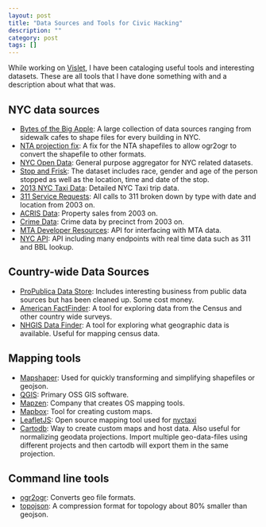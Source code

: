 ```yaml
---
layout: post
title: "Data Sources and Tools for Civic Hacking"
description: ""
category: post
tags: []
---
```


While working on [Vislet](http://www.vislet.com), I have been cataloging useful tools and interesting datasets. These are all tools that I have done something with and a description about what that was.

## NYC data sources

- [Bytes of the Big Apple](http://www.nyc.gov/html/dcp/html/bytes/applbyte.shtml): A large collection of data sources ranging from sidewalk cafes to shape files for every building in NYC.
- [NTA projection fix](https://gist.github.com/lxbarth/5452832): A fix for the NTA shapefiles to allow ogr2ogr to convert the shapefile to other formats.
- [NYC Open Data](https://nycopendata.socrata.com/): General purpose aggregator for NYC related datasets.
- [Stop and Frisk](http://www.nyclu.org/content/stop-and-frisk-data): The dataset includes race, gender and age of the person stopped as well as the location, time and date of the stop.
- [2013 NYC Taxi Data](http://chriswhong.com/open-data/foil_nyc_taxi/): Detailed NYC Taxi trip data.
- [311 Service Requests](https://data.cityofnewyork.us/Social-Services/311-Service-Requests-from-2010-to-Present/erm2-nwe9): All calls to 311 broken down by type with date and location from 2003 on.
- [ACRIS Data](http://www.nyc.gov/html/dof/html/property/rolling_sales_data.shtml): Property sales from 2003 on.
- [Crime Data](http://www.nyc.gov/html/nypd/html/analysis_and_planning/historical_nyc_crime_data.shtml): Crime data by precinct from 2003 on.
- [MTA Developer Resources](http://web.mta.info/developers/): API for interfacing with MTA data.
- [NYC API](https://developer.cityofnewyork.us/api): API including many endpoints with real time data such as 311 and BBL lookup.

## Country-wide Data Sources
- [ProPublica Data Store](https://projects.propublica.org/data-store/): Includes interesting business from public data sources but has been cleaned up. Some cost money.
- [American FactFinder](http://factfinder2.census.gov/faces/nav/jsf/pages/index.xhtml): A tool for exploring data from the Census and other country wide surveys.
- [NHGIS Data Finder](https://data2.nhgis.org/main): A tool for exploring what geographic data is available. Useful for mapping census data.

## Mapping tools

- [Mapshaper](http://mapshaper.org): Used for quickly transforming and simplifying shapefiles or geojson.
- [QGIS](http://www.qgis.org/en/site/): Primary OSS GIS software.
- [Mapzen](https://mapzen.com): Company that creates OS mapping tools.
- [Mapbox](https://www.mapbox.com/): Tool for creating custom maps.
- [LeafletJS](http://leafletjs.com/): Open source mapping tool used for [nyctaxi](http://nyctaxi.herokuapp.com/)
- [Cartodb](https://cartodb.com/): Way to create custom maps and host data. Also useful for normalizing geodata projections. Import multiple geo-data-files using different projects and then cartodb will export them in the same projection.

## Command line tools

- [ogr2ogr](http://www.gdal.org/ogr2ogr.html): Converts geo file formats.
- [topojson](https://github.com/mbostock/topojson): A compression format for topology about 80% smaller than geojson.
